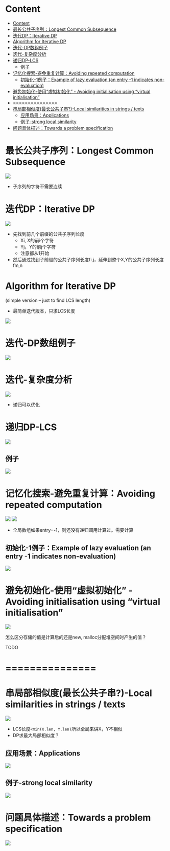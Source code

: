 # Content

* [Content](#content)
* [最长公共子序列：Longest Common Subsequence](#最长公共子序列longest-common-subsequence)
* [迭代DP：Iterative DP](#迭代dpiterative-dp)
* [Algorithm for Iterative DP](#algorithm-for-iterative-dp)
* [迭代-DP数组例子](#迭代-dp数组例子)
* [迭代-复杂度分析](#迭代-复杂度分析)
* [递归DP-LCS](#递归dp-lcs)
  * [例子](#例子)
* [记忆化搜索-避免重复计算：Avoiding repeated computation](#记忆化搜索-避免重复计算avoiding-repeated-computation)
  * [初始化-1例子：Example of lazy evaluation (an entry -1 indicates non-evaluation)](#初始化-1例子example-of-lazy-evaluation-an-entry--1-indicates-non-evaluation)
* [避免初始化-使用“虚拟初始化” - Avoiding initialisation using “virtual initialisation”](#避免初始化-使用虚拟初始化---avoiding-initialisation-using-virtual-initialisation)
* [===============](#)
* [串局部相似度(最长公共子串?)-Local similarities in strings / texts](#串局部相似度最长公共子串-local-similarities-in-strings--texts)
  * [应用场景：Applications](#应用场景applications)
  * [例子-strong local similarity](#例子-strong-local-similarity)
* [问题具体描述：Towards a problem specification](#问题具体描述towards-a-problem-specification)

# 最长公共子序列：Longest Common Subsequence

![](/static/2021-11-11-20-29-52.png)

* 子序列的字符不需要连续

# 迭代DP：Iterative DP

![](/static/2021-11-12-02-01-06.png)

* 先找到前几个前缀的公共子序列长度
  * Xi, X的前i个字符
  * Yj，Y的前j个字符
  * 注意都从1开始
* 然后通过找到子前缀的公共子序列长度fi,j，延伸到整个X,Y的公共子序列长度fm,n

# Algorithm for Iterative DP

(simple version – just to find LCS length)

* 最简单迭代版本，只求LCS长度

![](/static/2021-11-12-13-56-41.png)

# 迭代-DP数组例子

![](/static/2021-11-12-14-08-34.png)

# 迭代-复杂度分析

![](/static/2021-11-12-14-28-44.png)

* 递归可以优化

# 递归DP-LCS

![](/static/2021-11-12-14-31-52.png)

## 例子

![](/static/2021-11-12-14-43-31.png)

# 记忆化搜索-避免重复计算：Avoiding repeated computation

![](/static/2021-11-12-14-48-18.png)
![](/static/2021-11-12-14-51-45.png)

* 全局数组如果entry=-1，则还没有递归调用计算过。需要计算

## 初始化-1例子：Example of lazy evaluation (an entry -1 indicates non-evaluation)

![](/static/2021-11-12-14-55-29.png)

# 避免初始化-使用“虚拟初始化” - Avoiding initialisation using “virtual initialisation”

![](/static/2021-11-12-15-04-41.png)

怎么区分存储的值是计算后的还是new, malloc分配堆空间时产生的值？

TODO

# ===============

# 串局部相似度(最长公共子串?)-Local similarities in strings / texts

![](/static/2021-11-12-15-33-02.png)

* LCS长度`<min(X.len, Y.len)`所以全局来讲X，Y不相似
* DP求最大局部相似度？

## 应用场景：Applications

![](/static/2021-11-12-15-36-30.png)

## 例子-strong local similarity

![](/static/2021-11-12-15-37-59.png)

# 问题具体描述：Towards a problem specification

![](/static/2021-11-12-15-46-29.png)

